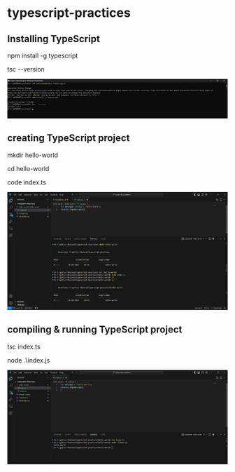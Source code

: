 # typescript-practices

## Installing TypeScript

npm install -g typescript

tsc --version

![alt text](assets/image.png)

## creating TypeScript project

mkdir hello-world

cd hello-world

code index.ts


![alt text](assets/image-1.png)


## compiling & running TypeScript project

tsc index.ts  

node .\index.js

![alt text](assets/image-2.png)



